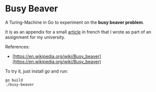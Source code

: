 # Busy Beaver
A Turing-Machine in Go to experiment on the **busy beaver problem**.

It is as an appendix for a small [article](article.pdf) in french that I wrote as part of an assignment for my university.

References:
- [https://en.wikipedia.org/wiki/Busy_beaver](https://en.wikipedia.org/wiki/Busy_beaver)

To try it, just install go and run:
```
go build
./busy-beaver
```